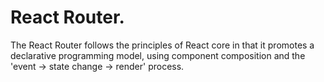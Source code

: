# React Router.
 
The React Router follows the principles of React core in that it promotes a declarative programming model, using component composition and the 'event -> state change -> render' process.